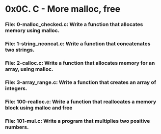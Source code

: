 # 0x0C. C - More malloc, free



### File: 0-malloc_checked.c: Write a function that allocates memory using malloc.
### File: 1-string_nconcat.c: Write a function that concatenates two strings.
### File: 2-calloc.c: Write a function that allocates memory for an array, using malloc.
### File: 3-array_range.c: Write a function that creates an array of integers.
### File: 100-realloc.c: Write a function that reallocates a memory block using malloc and free
### File: 101-mul.c: Write a program that multiplies two positive numbers.
